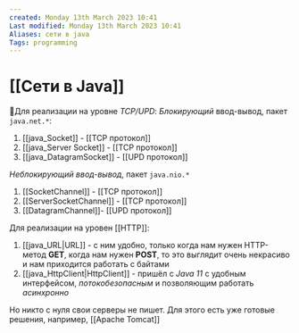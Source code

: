 ```yaml
---
created: Monday 13th March 2023 10:41
Last modified: Monday 13th March 2023 10:41
Aliases: сети в java
Tags: programming
---
```


# [[Сети в Java]]

📌Для реализации на уровне *TCP/UPD*:
*Блокирующий* ввод-вывод, пакет `java.net.*`:
1. [[java_Socket]] - [[TCP протокол]]
2. [[java_Server Socket]] - [[TCP протокол]]
3. [[java_DatagramSocket]] - [[UPD протокол]]

*Неблокирующий ввод-вывод*, пакет `java.nio.*`
1. [[SocketChannel]] - [[TCP протокол]]
2. [[ServerSocketChannel]] - [[TCP протокол]]
3. [[DatagramChannel]]- [[UPD протокол]]

Для реализации на уровен [[HTTP]]:
1. [[java_URL|URL]] - с ним удобно, только когда нам нужен HTTP-метод **GET**, когда нам нужен **POST**, то это выглядит очень некрасиво и нам приходится работать с байтами
2. [[java_HttpClient|HttpClient]] - пришёл с *Java 11* с удобным интерфейсом, *потокобезопасным* и позволяющим работать *асинхронно*
 

Но никто с нуля свои серверы не пишет. Для этого есть уже готовые решения, например, [[Apache Tomcat]]